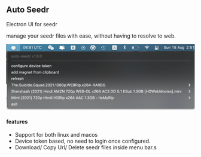 ## Auto Seedr

Electron UI for seedr

manage your seedr files with ease, without having to resolve to web.

<img src="./preview.png" style="zoom:50%;" />

#### features

- Support for both linux and macos
- Device token based, no need to login once configured.
- Download/ Copy Url/ Delete seedr files inside menu bar.s
